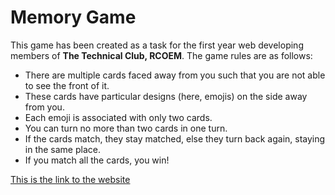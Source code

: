 # Memory Game

This game has been created as a task for the first year web developing members of **The Technical Club, RCOEM**. The game rules are as follows:
  - There are multiple cards faced away from you such that you are not able to see the front of it.
  - These cards have particular designs (here, emojis) on the side away from you.
  - Each emoji is associated with only two cards.
  - You can turn no more than two cards in one turn.
  - If the cards match, they stay matched, else they turn back again, staying in the same place.
  - If you match all the cards, you win!

[This is the link to the website](https://krounosity.github.io/Memory_Game)
